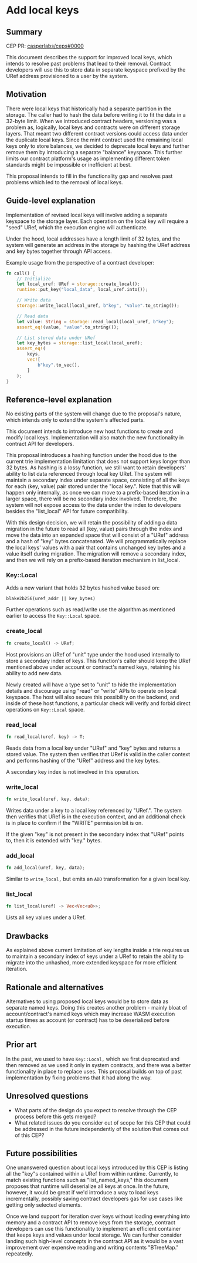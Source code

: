 # Add local keys

## Summary

[summary]: #summary

CEP PR: [casperlabs/ceps#0000](https://github.com/casperlabs/ceps/pull/0000)

This document describes the support for improved local keys, which intends to resolve past problems that lead to their removal. Contract developers will use this to store data in separate keyspace prefixed by the URef address provisioned to a user by the system.

## Motivation

[motivation]: #motivation

There were local keys that historically had a separate partition in the storage. The caller had to hash the data before writing it to fit the data in a 32-byte limit. When we introduced contract headers, versioning was a problem as, logically, local keys and contracts were on different storage layers. That meant two different contract versions could access data under the duplicate local keys.
Since the mint contract used the remaining local keys only to store balances, we decided to deprecate local keys and further remove them by introducing a separate "balance" keyspace. This further limits our contract platform's usage as implementing different token standards might be impossible or inefficient at best.

This proposal intends to fill in the functionality gap and resolves past problems which led to the removal of local keys.

## Guide-level explanation

[guide-level-explanation]: #guide-level-explanation

Implementation of revised local keys will involve adding a separate keyspace to the storage layer. Each operation on the local key will require a "seed" URef, which the execution engine will authenticate.

Under the hood, local addresses have a length limit of 32 bytes, and the system will generate an address in the storage by hashing the URef address and key bytes together through API access.

Example usage from the perspective of a contract developer:

```rust
fn call() {
    // Initialize
    let local_uref: URef = storage::create_local();
    runtime::put_key("local_data", local_uref.into());

    // Write data
    storage::write_local(local_uref, b"key", "value".to_string());

    // Read data
    let value: String = storage::read_local(local_uref, b"key");
    assert_eq!(value, "value".to_string());

    // List stored data under URef
    let key_bytes = storage::list_local(local_uref);
    assert_eq!(
        keys,
        vec![
            b"key".to_vec(),
        ]
    );
}
```

## Reference-level explanation

[reference-level-explanation]: #reference-level-explanation

No existing parts of the system will change due to the proposal's nature, which intends only to extend the system's affected parts.

This document intends to introduce new host functions to create and modify local keys. Implementation will also match the new functionality in contract API for developers.

This proposal introduces a hashing function under the hood due to the current trie implementation limitation that does not support keys longer than 32 bytes. As hashing is a lossy function, we still want to retain developers' ability to list data referenced through local key URef. The system will maintain a secondary index under separate space, consisting of all the keys for each (key, value) pair stored under the "local key.". Note that this will happen only internally, as once we can move to a prefix-based iteration in a larger space, there will be no secondary index involved. Therefore, the system will not expose access to the data under the index to developers besides the "list_local" API for future compatibility.

With this design decision, we will retain the possibility of adding a data migration in the future to read all (key, value) pairs through the index and move the data into an expanded space that will consist of a "URef" address and a hash of "key" bytes concatenated. We will programmatically replace the local keys' values with a pair that contains unchanged key bytes and a value itself during migration. The migration will remove a secondary index, and then we will rely on a prefix-based iteration mechanism in list_local.

### Key::Local

Adds a new variant that holds 32 bytes hashed value based on:

```
blake2b256(uref_addr || key_bytes)
```

Further operations such as read/write use the algorithm as mentioned earlier to access the `Key::Local` space.

### create_local

```rust
fn create_local() -> URef;
```

Host provisions an URef of "unit" type under the hood used internally to store a secondary index of keys. This function's caller should keep the URef mentioned above under account or contract's named keys, retaining his ability to add new data.

Newly created will have a type set to "unit" to hide the implementation details and discourage using "read" or "write" APIs to operate on local keyspace. The host will also secure this possibility on the backend, and inside of these host functions, a particular check will verify and forbid direct operations on `Key::Local` space.

### read_local

```rust
fn read_local(uref, key) -> T;
```

Reads data from a local key under "URef" and "key" bytes and returns a stored value. The system then verifies that URef is valid in the caller context and performs hashing of the "URef" address and the key bytes.

A secondary key index is not involved in this operation.

### write_local

```rust
fn write_local(uref, key, data);
```

Writes data under a key to a local key referenced by "URef.". The system then verifies that URef is in the execution context, and an additional check is in place to confirm if the "WRITE" permission bit is on.

If the given "key" is not present in the secondary index that "URef" points to, then it is extended with "key." bytes.

### add_local

```rust
fn add_local(uref, key, data);
```

Similar to `write_local,` but emits an `ADD` transformation for a given local key.

### list_local

```rust
fn list_local(uref) -> Vec<Vec<u8>>;
```

Lists all key values under a URef.

## Drawbacks

[drawbacks]: #drawbacks

As explained above current limitation of key lengths inside a trie requires us to maintain a secondary index of keys under a URef to retain the ability to migrate into the unhashed, more extended keyspace for more efficient iteration.

## Rationale and alternatives

[rationale-and-alternatives]: #rationale-and-alternatives

Alternatives to using proposed local keys would be to store data as separate named keys. Doing this creates another problem - mainly bloat of account/contract's named keys which may increase WASM execution startup times as account (or contract) has to be deserialized before execution.

## Prior art

[prior-art]: #prior-art

In the past, we used to have `Key::Local,` which we first deprecated and then removed as we used it only in system contracts, and there was a better functionality in place to replace uses. This proposal builds on top of past implementation by fixing problems that it had along the way.

## Unresolved questions

[unresolved-questions]: #unresolved-questions

- What parts of the design do you expect to resolve through the CEP process before this gets merged?
- What related issues do you consider out of scope for this CEP that could be addressed in the future independently of the solution that comes out of this CEP?

## Future possibilities

[future-possibilities]: #future-possibilities

One unanswered question about local keys introduced by this CEP is listing all the "key"s contained within a URef from within runtime. Currently, to match existing functions such as "list_named_keys," this document proposes that runtime will deserialize all keys at once. In the future, however, it would be great if we'd introduce a way to load keys incrementally, possibly saving contract developers gas for use cases like getting only selected elements.

Once we land support for iteration over keys without loading everything into memory and a contract API to remove keys from the storage, contract developers can use this functionality to implement an efficient container that keeps keys and values under local storage. We can further consider landing such high-level concepts in the contract API as it would be a vast improvement over expensive reading and writing contents "BTreeMap." repeatedly.